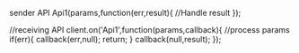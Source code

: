 sender API
Api1(params,function(err,result){
	//Handle result
});

//receiving API
client.on('Api1',function(params,callback){
	//process params
	if(err){
		callback(err,null);
		return;
	}
	callback(null,result);
});
